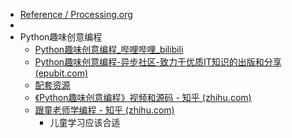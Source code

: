 - [Reference / Processing.org](https://processing.org/reference)
- 
- Python趣味创意编程
	- [Python趣味创意编程_哔哩哔哩_bilibili](https://www.bilibili.com/video/BV1Kv411C7FZ?p=1&vd_source=dbf6bcb88ffa406224b1704eac3c988e)
	- [Python趣味创意编程-异步社区-致力于优质IT知识的出版和分享 (epubit.com)](https://www.epubit.com/bookDetails?id=UBbf16e3464c71)
	- [配套资源](https://box.lenovo.com/l/r1rTb)
	- [《Python趣味创意编程》视频和源码 - 知乎 (zhihu.com)](https://zhuanlan.zhihu.com/p/266208169)
	- [跟童老师学编程 - 知乎 (zhihu.com)](https://www.zhihu.com/column/c2game)
		- 儿童学习应该合适